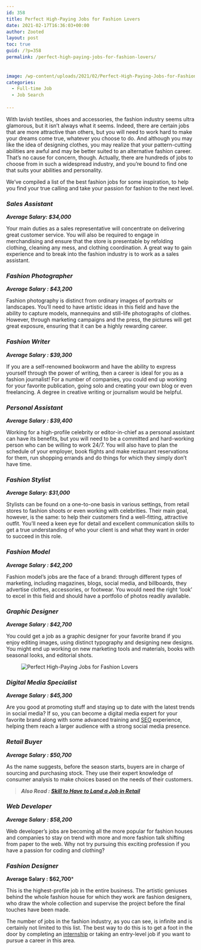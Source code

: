 ```yaml
---
id: 358
title: Perfect High-Paying Jobs for Fashion Lovers
date: 2021-02-17T16:36:03+00:00
author: Zooted
layout: post
toc: true
guid: /?p=358
permalink: /perfect-high-paying-jobs-for-fashion-lovers/


image: /wp-content/uploads/2021/02/Perfect-High-Paying-Jobs-for-Fashion-Lovers-1.jpg
categories:
  - Full-time Job
  - Job Search

---
```

With lavish textiles, shoes and accessories, the fashion industry seems ultra glamorous, but it isn&#8217;t always what it seems. Indeed, there are certain jobs that are more attractive than others, but you will need to work hard to make your dreams come true, whatever you choose to do. And although you may like the idea of designing clothes, you may realize that your pattern-cutting abilities are awful and may be better suited to an alternative fashion career. That&#8217;s no cause for concern, though. Actually, there are hundreds of jobs to choose from in such a widespread industry, and you&#8217;re bound to find one that suits your abilities and personality.

We&#8217;ve compiled a list of the best fashion jobs for some inspiration, to help you find your true calling and take your passion for fashion to the next level.

### **_Sales Assistant_**

**_Average Salary: $34,000_**

Your main duties as a sales representative will concentrate on delivering great customer service. You will also be required to engage in merchandising and ensure that the store is presentable by refolding clothing, cleaning any mess, and clothing coordination. A great way to gain experience and to break into the fashion industry is to work as a sales assistant.



### **_Fashion Photographer_**

**_Average Salary : $43,200_**

Fashion photography is distinct from ordinary images of portraits or landscapes. You&#8217;ll need to have artistic ideas in this field and have the ability to capture models, mannequins and still-life photographs of clothes. However, through marketing campaigns and the press, the pictures will get great exposure, ensuring that it can be a highly rewarding career.

### **_Fashion Writer_**

**_Average Salary : $39,300_**

If you are a self-renowned bookworm and have the ability to express yourself through the power of writing, then a career is ideal for you as a fashion journalist! For a number of companies, you could end up working for your favorite publication, going solo and creating your own blog or even freelancing. A degree in creative writing or journalism would be helpful.



### **_Personal Assistant_**

**_Average Salary : $39,400_**

Working for a high-profile celebrity or editor-in-chief as a personal assistant can have its benefits, but you will need to be a committed and hard-working person who can be willing to work 24/7. You will also have to plan the schedule of your employer, book flights and make restaurant reservations for them, run shopping errands and do things for which they simply don&#8217;t have time.



### **_Fashion Stylist_**

**_Average Salary: $31,000_**

Stylists can be found on a one-to-one basis in various settings, from retail stores to fashion shoots or even working with celebrities. Their main goal, however, is the same: to help their customers find a well-fitting, attractive outfit. You&#8217;ll need a keen eye for detail and excellent communication skills to get a true understanding of who your client is and what they want in order to succeed in this role.

### **_Fashion Model_**

**_Average Salary : $42,200_**

Fashion model&#8217;s jobs are the face of a brand: through different types of marketing, including magazines, blogs, social media, and billboards, they advertise clothes, accessories, or footwear. You would need the right &#8216;look&#8217; to excel in this field and should have a portfolio of photos readily available.



### **_Graphic Designer_**

**_Average Salary : $42,700_**

You could get a job as a graphic designer for your favorite brand if you enjoy editing images, using distinct typography and designing new designs. You might end up working on new marketing tools and materials, books with seasonal looks, and editorial shots.


<figure class="wp-block-image size-large">

<img loading="lazy" width="770" height="385" src="/wp-content/uploads/2021/02/fashion-jobs.jpg" alt="Perfect High-Paying Jobs for Fashion Lovers" class="wp-image-359" srcset="/wp-content/uploads/2021/02/fashion-jobs.jpg 770w, /wp-content/uploads/2021/02/fashion-jobs-300x150.jpg 300w, /wp-content/uploads/2021/02/fashion-jobs-768x384.jpg 768w" sizes="(max-width: 770px) 100vw, 770px" /> </figure> 

### **_Digital Media Specialist_**

**_Average Salary : $45,300_**

Are you good at promoting stuff and staying up to date with the latest trends in social media? If so, you can become a digital media expert for your favorite brand along with some advanced training and [SEO](https://www.google.com/search?q=SEO) experience, helping them reach a larger audience with a strong social media presence.

### **_Retail Buyer_**

**_Average Salary : $50,700_**

As the name suggests, before the season starts, buyers are in charge of sourcing and purchasing stock. They use their expert knowledge of consumer analysis to make choices based on the needs of their customers.


<blockquote class="wp-block-quote">
  <p>
    <strong><em>Also Read : <a href="/skill-to-have-to-land-a-job-in-retail/">Skill to Have to Land a Job in Retail</a></em></strong>
  </p>
</blockquote>

### **_Web Developer_**

**_Average Salary : $58,200_**

Web developer&#8217;s jobs are becoming all the more popular for fashion houses and companies to stay on trend with more and more fashion talk shifting from paper to the web. Why not try pursuing this exciting profession if you have a passion for coding and clothing?


### **_Fashion Designer_**

**Average Salary : $62,700***

This is the highest-profile job in the entire business. The artistic geniuses behind the whole fashion house for which they work are fashion designers, who draw the whole collection and supervise the project before the final touches have been made.

The number of jobs in the fashion industry, as you can see, is infinite and is certainly not limited to this list. The best way to do this is to get a foot in the door by completing an [internship](/how-to-turn-your-internship-into-a-full-time-job/) or taking an entry-level job if you want to pursue a career in this area.
